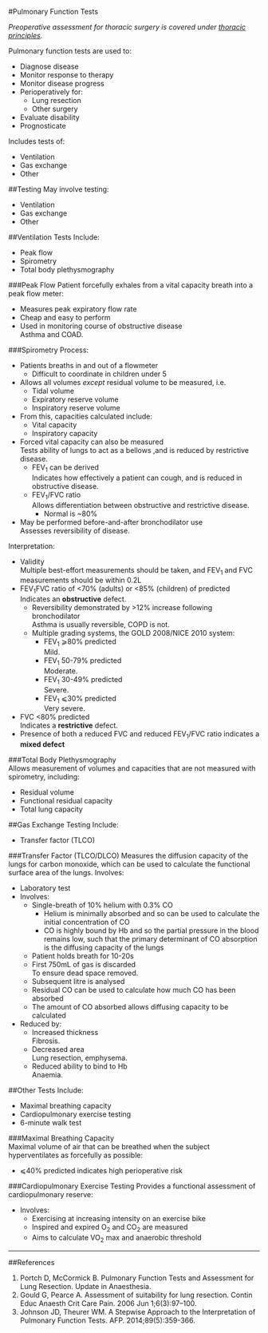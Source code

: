 #Pulmonary Function Tests

*Preoperative assessment for thoracic surgery is covered under [thoracic principles](/anaesthesia/thoracics/thoracic-principles.md#lung).*

Pulmonary function tests are used to:
* Diagnose disease
* Monitor response to therapy
* Monitor disease progress
* Perioperatively for:
	* Lung resection
	* Other surgery
* Evaluate disability
* Prognosticate


Includes tests of:
* Ventilation
* Gas exchange
* Other

##Testing
May involve testing:
* Ventilation
* Gas exchange
* Other

##Ventilation Tests
Include:
* Peak flow
* Spirometry
* Total body plethysmography

###Peak Flow
Patient forcefully exhales from a vital capacity breath into a peak flow meter:
* Measures peak expiratory flow rate
* Cheap and easy to perform
* Used in monitoring course of obstructive disease  
Asthma and COAD.

###Spirometry
Process:
* Patients breaths in and out of a flowmeter
	* Difficult to coordinate in children under 5
* Allows all volumes *except* residual volume to be measured, i.e.
	* Tidal volume
	* Expiratory reserve volume
	* Inspiratory reserve volume
* From this, capacities calculated include:
	* Vital capacity
	* Inspiratory capacity
* Forced vital capacity can also be measured  
Tests ability of lungs to act as a bellows ,and is reduced by restrictive disease.
	* FEV<sub>1</sub> can be derived  
	Indicates how effectively a patient can cough, and is reduced in obstructive disease.
	* FEV<sub>1</sub>/FVC ratio  
	Allows differentiation between obstructive and restrictive disease.
		* Normal is ~80%
* May be performed before-and-after bronchodilator use  
Assesses reversibility of disease.



Interpretation:
* Validity  
Multiple best-effort measurements should be taken, and FEV<sub>1</sub> and FVC measurements should be within 0.2L
* FEV<sub>1</sub>FVC ratio of <70% (adults) or <85% (children) of predicted  
Indicates an **obstructive** defect.
	* Reversibility demonstrated by >12% increase following bronchodilator  
	Asthma is usually reversible, COPD is not.
	* Multiple grading systems, the GOLD 2008/NICE 2010 system:
		* FEV<sub>1</sub> ⩾80% predicted  
		Mild.
		* FEV<sub>1</sub> 50-79% predicted  
		Moderate.
		* FEV<sub>1</sub> 30-49% predicted  
		Severe.
		* FEV<sub>1</sub> ⩽30% predicted  
		Very severe.
* FVC <80% predicted  
Indicates a **restrictive** defect.
* Presence of both a reduced FVC and reduced FEV<sub>1</sub>/FVC ratio indicates a **mixed defect**

###Total Body Plethysmography  
Allows measurement of volumes and capacities that are not measured with spirometry, including:
* Residual volume
* Functional residual capacity
* Total lung capacity

##Gas Exchange Testing
Include:
* Transfer factor (TLCO)

###Transfer Factor (TLCO/DLCO)
Measures the diffusion capacity of the lungs for carbon monoxide, which can be used to calculate the functional surface area of the lungs. Involves:
* Laboratory test
* Involves:
	* Single-breath of 10% helium with 0.3% CO
		* Helium is minimally absorbed and so can be used to calculate the initial concentration of CO
		* CO is highly bound by Hb and so the partial pressure in the blood remains low, such that the primary determinant of CO absorption is the diffusing capacity of the lungs
	* Patient holds breath for 10-20s
	* First 750mL of gas is discarded  
	To ensure dead space removed.
	* Subsequent litre is analysed
	* Residual CO can be used to calculate how much CO has been absorbed
	* The amount of CO absorbed allows diffusing capacity to be calculated
* Reduced by:
	* Increased thickness  
	Fibrosis.
	* Decreased area  
	Lung resection, emphysema.
	* Reduced ability to bind to Hb  
	Anaemia.

##Other Tests
Include:
* Maximal breathing capacity
* Cardiopulmonary exercise testing
* 6-minute walk test

###Maximal Breathing Capacity  
Maximal volume of air that can be breathed when the subject hyperventilates as forcefully as possible:
* ⩽40% predicted indicates high perioperative risk


###Cardiopulmonary Exercise Testing
Provides a functional assessment of cardiopulmonary reserve:
* Involves:
	* Exercising at increasing intensity on an exercise bike
	* Inspired and expired O<sub>2</sub> and CO<sub>2</sub> are measured
	* Aims to calculate VO<sub>2</sub> max and anaerobic threshold


---
##References
1. Portch D, McCormick B. Pulmonary Function Tests and Assessment for Lung Resection. Update in Anaesthesia.
1. Gould G, Pearce A. Assessment of suitability for lung resection. Contin Educ Anaesth Crit Care Pain. 2006 Jun 1;6(3):97–100. 
1. Johnson JD, Theurer WM. A Stepwise Approach to the Interpretation of Pulmonary Function Tests. AFP. 2014;89(5):359-366.
